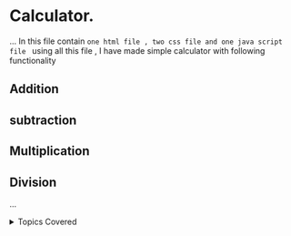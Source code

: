 # Calculator.
...
In this file contain `one html file , two css file and one java script file ` using all this file , I have made simple calculator with following functionality
## Addition
## subtraction
## Multiplication
## Division

...
<Details>
  <summary>Topics Covered</summary>
</Details>
